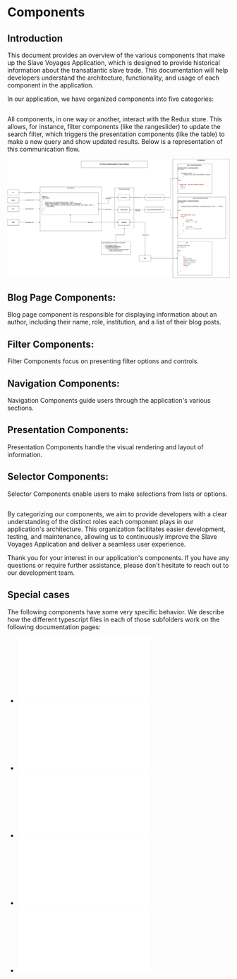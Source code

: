 # Components

## Introduction

This document provides an overview of the various components that make up the Slave Voyages Application, which is designed to provide historical information about the transatlantic slave trade. This documentation will help developers understand the architecture, functionality, and usage of each component in the application.

In our application, we have organized components into five categories:

##

All components, in one way or another, interact with the Redux store. This allows, for instance, filter components (like the rangeslider) to update the search filter, which triggers the presentation components (like the table) to make a new query and show updated results. Below is a representation of this communication flow.

![filtercomponentfactory](../assets/filtercomponentfactory.jpg)

## Blog Page Components:

Blog page component is responsible for displaying information about an author, including their name, role, institution, and a list of their blog posts.

##

## Filter Components:

Filter Components focus on presenting filter options and controls.

##

## Navigation Components:

Navigation Components guide users through the application's various sections.

##

## Presentation Components:

Presentation Components handle the visual rendering and layout of information.

##

## Selector Components:

Selector Components enable users to make selections from lists or options.

##

By categorizing our components, we aim to provide developers with a clear understanding of the distinct roles each component plays in our application's architecture. This organization facilitates easier development, testing, and maintenance, allowing us to continuously improve the Slave Voyages Application and deliver a seamless user experience.

Thank you for your interest in our application's components. If you have any questions or require further assistance, please don't hesitate to reach out to our development team.

## Special cases

The following components have some very specific behavior. We describe how the different typescript files in each of those subfolders work on the following documentation pages:

- ![Blog Page Components](./BlogPageComponents/modules.md)
- ![Filter Component Factories](./FilterComponents/modules.md)
- ![Navigation Components](./NavigationComponents/modules.md)
- ![Presentation Components](./PresentationComponents/modules.md)
- ![Selector Components](./SelectorComponents/modules.md)
